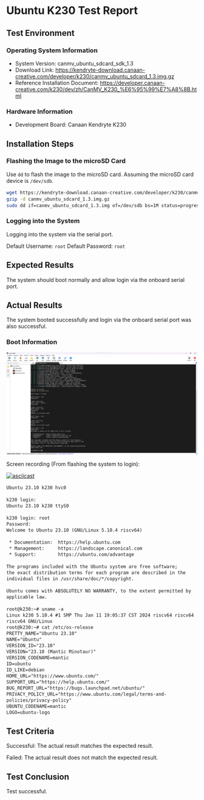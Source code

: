 # Ubuntu K230 Test Report

## Test Environment

### Operating System Information

- System Version: canmv_ubuntu_sdcard_sdk_1.3
- Download Link: https://kendryte-download.canaan-creative.com/developer/k230/canmv_ubuntu_sdcard_1.3.img.gz
- Reference Installation Document: https://developer.canaan-creative.com/k230/dev/zh/CanMV_K230_%E6%95%99%E7%A8%8B.html

### Hardware Information

- Development Board: Canaan Kendryte K230

## Installation Steps

### Flashing the Image to the microSD Card

Use `dd` to flash the image to the microSD card. Assuming the microSD card device is `/dev/sdb`.

```bash
wget https://kendryte-download.canaan-creative.com/developer/k230/canmv_ubuntu_sdcard_1.3.img.gz
gzip -d canmv_ubuntu_sdcard_1.3.img.gz
sudo dd if=canmv_ubuntu_sdcard_1.3.img of=/dev/sdb bs=1M status=progress oflag=sync
```

### Logging into the System

Logging into the system via the serial port.

Default Username: `root`
Default Password: `root`

## Expected Results

The system should boot normally and allow login via the onboard serial port.

## Actual Results

The system booted successfully and login via the onboard serial port was also successful.

### Boot Information

![Ubuntu](image.png)

Screen recording (From flashing the system to login):

[![asciicast](https://asciinema.org/a/rFklZEOMyjSQCPaSjrS3OStOF.svg)](https://asciinema.org/a/rFklZEOMyjSQCPaSjrS3OStOF)

```log
Ubuntu 23.10 k230 hvc0

k230 login: 
Ubuntu 23.10 k230 ttyS0

k230 login: root
Password: 
Welcome to Ubuntu 23.10 (GNU/Linux 5.10.4 riscv64)

 * Documentation:  https://help.ubuntu.com
 * Management:     https://landscape.canonical.com
 * Support:        https://ubuntu.com/advantage

The programs included with the Ubuntu system are free software;
the exact distribution terms for each program are described in the
individual files in /usr/share/doc/*/copyright.

Ubuntu comes with ABSOLUTELY NO WARRANTY, to the extent permitted by
applicable law.

root@k230:~# uname -a
Linux k230 5.10.4 #1 SMP Thu Jan 11 19:05:37 CST 2024 riscv64 riscv64 riscv64 GNU/Linux
root@k230:~# cat /etc/os-release 
PRETTY_NAME="Ubuntu 23.10"
NAME="Ubuntu"
VERSION_ID="23.10"
VERSION="23.10 (Mantic Minotaur)"
VERSION_CODENAME=mantic
ID=ubuntu
ID_LIKE=debian
HOME_URL="https://www.ubuntu.com/"
SUPPORT_URL="https://help.ubuntu.com/"
BUG_REPORT_URL="https://bugs.launchpad.net/ubuntu/"
PRIVACY_POLICY_URL="https://www.ubuntu.com/legal/terms-and-policies/privacy-policy"
UBUNTU_CODENAME=mantic
LOGO=ubuntu-logo
```

## Test Criteria

Successful: The actual result matches the expected result.

Failed: The actual result does not match the expected result.

## Test Conclusion

Test successful.
